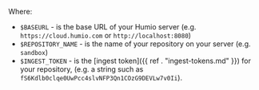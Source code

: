 Where:

* `$BASEURL` - is the base URL of your Humio server (e.g. `https://cloud.humio.com` or `http://localhost:8080`)
* `$REPOSITORY_NAME` - is the name of your repository on your server (e.g. `sandbox`)
* `$INGEST_TOKEN` - is the [ingest token]({{ ref . "ingest-tokens.md" }}) for your repository, (e.g. a string such as `fS6Kdlb0clqe0UwPcc4slvNFP3Qn1COzG9DEVLw7v0Ii`).
